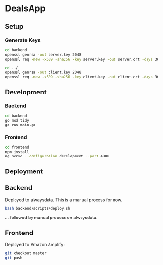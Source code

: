 # DealsApp

## Setup

### Generate Keys

```bash
cd backend
openssl genrsa -out server.key 2048
openssl req -new -x509 -sha256 -key server.key -out server.crt -days 3650

cd ../
openssl genrsa -out client.key 2048
openssl req -new -x509 -sha256 -key client.key -out client.crt -days 3650
```

## Development

### Backend

```bash
cd backend
go mod tidy
go run main.go
```

### Frontend

```bash
cd frontend
npm install
ng serve --configuration development --port 4300
```

## Deployment

## Backend

Deployed to alwaysdata. This is a manual process for now.

```bash
bash backend/scripts/deploy.sh
```

... followed by manual process on alwaysdata.

## Frontend

Deployed to Amazon Amplify:

```bash
git checkout master
git push
```
